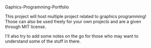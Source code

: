 Gaphics-Programming-Portfolio

This project will host multiple project related to graphics programming! Those can also be used freely for your own projects and are a given through MIT license.

I'll also try to add some notes on the go for those who may want to understand some of the stuff in there.
